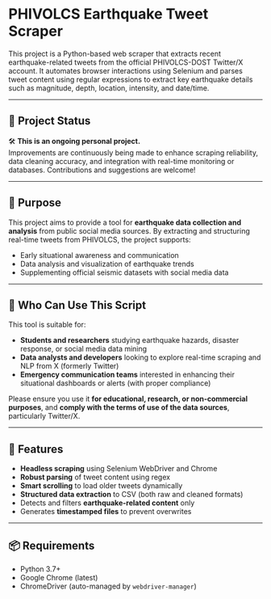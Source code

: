 # PHIVOLCS Earthquake Tweet Scraper

This project is a Python-based web scraper that extracts recent earthquake-related tweets from the official PHIVOLCS-DOST Twitter/X account. It automates browser interactions using Selenium and parses tweet content using regular expressions to extract key earthquake details such as magnitude, depth, location, intensity, and date/time.

---

## 🚧 Project Status

🛠 **This is an ongoing personal project.**  
Improvements are continuously being made to enhance scraping reliability, data cleaning accuracy, and integration with real-time monitoring or databases. Contributions and suggestions are welcome!

---

## 🎯 Purpose

This project aims to provide a tool for **earthquake data collection and analysis** from public social media sources. By extracting and structuring real-time tweets from PHIVOLCS, the project supports:

- Early situational awareness and communication
- Data analysis and visualization of earthquake trends
- Supplementing official seismic datasets with social media data

---

## 🙋 Who Can Use This Script

This tool is suitable for:

- **Students and researchers** studying earthquake hazards, disaster response, or social media data mining
- **Data analysts and developers** looking to explore real-time scraping and NLP from X (formerly Twitter)
- **Emergency communication teams** interested in enhancing their situational dashboards or alerts (with proper compliance)

Please ensure you use it **for educational, research, or non-commercial purposes**, and **comply with the terms of use of the data sources**, particularly Twitter/X.

---

## 🚀 Features

- **Headless scraping** using Selenium WebDriver and Chrome
- **Robust parsing** of tweet content using regex
- **Smart scrolling** to load older tweets dynamically
- **Structured data extraction** to CSV (both raw and cleaned formats)
- Detects and filters **earthquake-related content** only
- Generates **timestamped files** to prevent overwrites

---

## 📦 Requirements

- Python 3.7+
- Google Chrome (latest)
- ChromeDriver (auto-managed by `webdriver-manager`)

